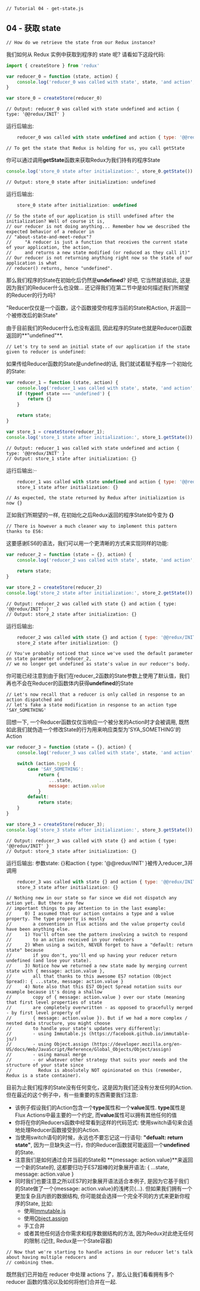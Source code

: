 ```
// Tutorial 04 - get-state.js
```
## 04 - 获取 state

```
// How do we retrieve the state from our Redux instance?
```
我们如何从 Redux 实例中获取到程序的 state 呢? 请看如下这段代码:

```js
import { createStore } from 'redux'

var reducer_0 = function (state, action) {
    console.log('reducer_0 was called with state', state, 'and action', action)
}

var store_0 = createStore(reducer_0)
```
```
// Output: reducer_0 was called with state undefined and action { type: '@@redux/INIT' }
```
运行后输出: 
```js
    reducer_0 was called with state undefined and action { type: '@@redux/INIT' }
```

```
// To get the state that Redux is holding for us, you call getState
```
你可以通过调用**getState**函数来获取Redux为我们持有的程序State

```js
console.log('store_0 state after initialization:', store_0.getState())
```
```
// Output: store_0 state after initialization: undefined
```
运行后输出:
```js
    store_0 state after initialization: undefined
```

```
// So the state of our application is still undefined after the initialization? Well of course it is,
// our reducer is not doing anything... Remember how we described the expected behavior of a reducer in
// "about-state-and-meet-redux"?
//     "A reducer is just a function that receives the current state of your application, the action,
//     and returns a new state modified (or reduced as they call it)"
// Our reducer is not returning anything right now so the state of our application is what
// reducer() returns, hence "undefined".
```
那么我们程序的State在初始化后仍然是**undefined**? 好吧, 它当然就该如此, 这是因为我们的Reducer什么也没做...
还记得我们在第二节中是如何描述我们所期望的Reducer的行为吗?
>>>
"Reducer仅仅是一个函数，这个函数接受你程序当前的State和Action, 并返回一个被修改后的新State"
  
由于目前我们的Reducer什么也没有返回, 因此程序的State也就是Reducer()函数返回的**"undefined"**.

```
// Let's try to send an initial state of our application if the state given to reducer is undefined:
```
如果传给Reducer函数的State是undefined的话, 我们就试着赋予程序一个初始化的State:
```js
var reducer_1 = function (state, action) {
    console.log('reducer_1 was called with state', state, 'and action', action)
    if (typeof state === 'undefined') {
        return {}
    }

    return state;
}

var store_1 = createStore(reducer_1);
console.log('store_1 state after initialization:', store_1.getState());
```
```
// Output: reducer_1 was called with state undefined and action { type: '@@redux/INIT' }
// Output: store_1 state after initialization: {}
```
运行后输出:··
```js
    reducer_1 was called with state undefined and action { type: '@@redux/INIT' }
    store_1 state after initialization: {}
```
```
// As expected, the state returned by Redux after initialization is now {}
```
正如我们所期望的一样, 在初始化之后Redux返回的程序State如今变为 **{}**

```
// There is however a much cleaner way to implement this pattern thanks to ES6:
```
这要感谢ES6的语法，我们可以用一个更清晰的方式来实现同样的功能:

```js
var reducer_2 = function (state = {}, action) {
    console.log('reducer_2 was called with state', state, 'and action', action)

    return state;
}

var store_2 = createStore(reducer_2)
console.log('store_2 state after initialization:', store_2.getState())
```
```
// Output: reducer_2 was called with state {} and action { type: '@@redux/INIT' }
// Output: store_2 state after initialization: {}
```
运行后输出: 
```js
    reducer_2 was called with state {} and action { type: '@@redux/INIT' }
    store_2 state after initialization: {}
```
```
// You've probably noticed that since we've used the default parameter on state parameter of reducer_2,
// we no longer get undefined as state's value in our reducer's body.
```
你可能已经注意到由于我们在reducer_2函数的State参数上使用了默认值，我们再也不会在Reducer的函数体内获得**undefined**的State

```
// Let's now recall that a reducer is only called in response to an action dispatched and
// let's fake a state modification in response to an action type 'SAY_SOMETHING'
```
回想一下, 一个Reducer函数仅仅当响应一个被分发的Action时才会被调用, 既然如此我们就伪造一个修改State的行为用来响应类型为'SYA_SOMETHING'的Action

```js
var reducer_3 = function (state = {}, action) {
    console.log('reducer_3 was called with state', state, 'and action', action)

    switch (action.type) {
        case 'SAY_SOMETHING':
            return {
                ...state,
                message: action.value
            }
        default:
            return state;
    }
}

var store_3 = createStore(reducer_3);
console.log('store_3 state after initialization:', store_3.getState());
```
```
// Output: reducer_3 was called with state {} and action { type: '@@redux/INIT' }
// Output: store_3 state after initialization: {}
```
运行后输出: 参数state: {}和action { type: '@@redux/INIT' }被传入reducer_3并调用

```js
    reducer_3 was called with state {} and action { type: '@@redux/INIT' }
    store_3 state after initialization: {}
```
```
// Nothing new in our state so far since we did not dispatch any action yet. But there are few
// important things to pay attention to in the last example:
//     0) I assumed that our action contains a type and a value property. The type property is mostly
//        a convention in flux actions and the value property could have been anything else.
//     1) You'll often see the pattern involving a switch to respond 
//        to an action received in your reducers
//     2) When using a switch, NEVER forget to have a "default: return state" because
//        if you don't, you'll end up having your reducer return undefined (and lose your state).
//     3) Notice how we returned a new state made by merging current state with { message: action.value },
//        all that thanks to this awesome ES7 notation (Object Spread): { ...state, message: action.value }
//     4) Note also that this ES7 Object Spread notation suits our example because it's doing a shallow
//        copy of { message: action.value } over our state (meaning that first level properties of state
//        are completely overwritten - as opposed to gracefully merged - by first level property of
//        { message: action.value }). But if we had a more complex / nested data structure, you might choose
//        to handle your state's updates very differently:
//        - using Immutable.js (https://facebook.github.io/immutable-js/)
//        - using Object.assign (https://developer.mozilla.org/en-US/docs/Web/JavaScript/Reference/Global_Objects/Object/assign)
//        - using manual merge
//        - or whatever other strategy that suits your needs and the structure of your state since
//          Redux is absolutely NOT opinionated on this (remember, Redux is a state container).
```
目前为止我们程序的State没有任何变化，这是因为我们还没有分发任何的Action. 但在最近的这个例子中，有一些重要的东西需要我们注意:
* 该例子假设我们的Action包含一个**type**属性和一个**value**属性. **type**属性是Flux Actions中最主要的一个约定, 而**value**属性可以拥有其他任何的值
* 你将在你的Reducers函数中经常看到这样的代码范式: 使用switch语句来合适地处理Reducer函数接受到的Action.
* 当使用switch语句的时候，永远也不要忘记这一行语句: **"defualt: return state"**, 因为一旦缺失这一行，你的Reducer函数就可能返回一个**undefined**的State.
* 注意我们是如何通过合并当前的State和 **{message: action.value}**来返回一个新的State的, 这都要归功于ES7超棒的对象展开语法: { ...state, message: action.value }
* 同时我们也要注意之所以ES7的对象展开语法适合本例子, 是因为它基于我们的State做了一个{message: action.value}的浅拷贝(...). 但如果我们拥有一个更加复杂且内嵌的数据结构, 你可能就会选择一个完全不同的方式来更新你程序的State, 比如:
  - 使用[Immutable.js](https://facebook.github.io/immutable-js/)
  - 使用[Object.assign](https://developer.mozilla.org/en-US/docs/Web/JavaScript/Reference/Global_Objects/Object/assign)
  - 手工合并
  - 或者其他任何适合你需求和程序数据结构的方法, 因为Redux对此绝无任何的限制.(记住, Redux是一个State容器)

```
// Now that we're starting to handle actions in our reducer let's talk about having multiple reducers and
// combining them.
```
既然我们已开始在 reducer 中处理 actions 了，那么让我们看看拥有多个 reducer 函数的情况以及如何将他们合并在一起.

